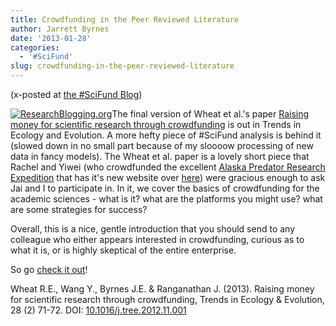 ```yaml
---
title: Crowdfunding in the Peer Reviewed Literature
author: Jarrett Byrnes
date: '2013-01-28'
categories:
  - '#SciFund'
slug: crowdfunding-in-the-peer-reviewed-literature
---
```


(x-posted at [the #SciFund Blog](http://scifundchallenge.org/blog/2013/01/28/crowdfunding-in-the-peer-reviewd-literature/))

[![ResearchBlogging.org](http://www.researchblogging.org/public/citation_icons/rb2_large_gray.png)](http://www.researchblogging.org)The final version of Wheat et al.'s paper [Raising money for scientific research through crowdfunding](http://dx.doi.org/10.1016/j.tree.2012.11.001) is out in Trends in Ecology and Evolution.  A more hefty piece of #SciFund analysis is behind it (slowed down in no small part because of my sloooow processing of new data in fancy models).  The Wheat et al. paper is a lovely short piece that Rachel and Yiwei (who crowdfunded the excellent [Alaska Predator Research Expedition](http://www.kickstarter.com/projects/1132209804/the-lost-world-documenting-alaskas-ecological-fron?ref=card) that has it's new website over [here](http://www.ecologyalaska.com/)) were gracious enough to ask Jai and I to participate in.  In it, we cover the basics of crowdfunding for the academic sciences - what is it? what are the platforms you might use? what are some strategies for success?

Overall, this is a nice, gentle introduction that you should send to any colleague who either appears interested in crowdfunding, curious as to what it is, or is highly skeptical of the entire enterprise.

So go [check it out](http://dx.doi.org/10.1016/j.tree.2012.11.001)!

Wheat R.E., Wang Y., Byrnes J.E. & Ranganathan J. (2013). Raising money for scientific research through crowdfunding, Trends in Ecology & Evolution, 28 (2) 71-72. DOI: [10.1016/j.tree.2012.11.001](http://dx.doi.org/10.1016%2Fj.tree.2012.11.001)
